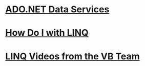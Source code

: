 # [ADO.NET Data Services](adonet-data-services/toc.md)
# [How Do I with LINQ](how-do-i-with-linq/toc.md)
# [LINQ Videos from the VB Team](linq-videos-from-the-vb-team/toc.md)
